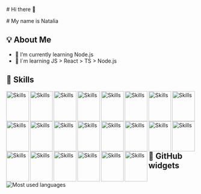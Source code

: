 <p align="left"># Hi there 👋</p>
<p align="left"># My name is Natalia</p>

## 💡 About Me

- 🌱 I’m currently learning Node.js
- 📖 I`m learning JS > React > TS > Node.js

## 🔨 Skills
 
<img src="https://cdn.jsdelivr.net/gh/devicons/devicon/icons/html5/html5-original.svg" alt="Skills" align="left" width="60" height="80"/>  
<img src="https://cdn.jsdelivr.net/gh/devicons/devicon/icons/sass/sass-original.svg" alt="Skills" align="left" width="60" height="80"/>  
<img src="https://cdn.jsdelivr.net/gh/devicons/devicon/icons/javascript/javascript-original.svg" alt="Skills" align="left" width="60" height="80"/>  
<img src="https://cdn.jsdelivr.net/gh/devicons/devicon/icons/typescript/typescript-original.svg" alt="Skills" align="left" width="60" height="80"/>  
<img src="https://cdn.jsdelivr.net/gh/devicons/devicon/icons/react/react-original.svg" alt="Skills" align="left" width="60" height="80"/>  
<img src="https://cdn.jsdelivr.net/gh/devicons/devicon/icons/redux/redux-original.svg" alt="Skills" align="left" width="60" height="80"/>  
<img src="https://cdn.jsdelivr.net/gh/devicons/devicon/icons/eslint/eslint-original.svg" alt="Skills" align="left" width="60" height="80"/>  
<img src="https://cdn.jsdelivr.net/gh/devicons/devicon/icons/babel/babel-original.svg" alt="Skills" align="left" width="60" height="80"/>  
<img src="https://cdn.jsdelivr.net/gh/devicons/devicon/icons/css3/css3-original.svg" alt="Skills" align="left" width="60" height="80"/>  
<img src="https://cdn.jsdelivr.net/gh/devicons/devicon/icons/materialui/materialui-original.svg" alt="Skills" align="left" width="60" height="80"/>  
<img src="https://cdn.jsdelivr.net/gh/devicons/devicon/icons/nodejs/nodejs-original.svg" alt="Skills" align="left" width="60" height="80"/>  
<img src="https://cdn.jsdelivr.net/gh/devicons/devicon/icons/express/express-original.svg" alt="Skills" align="left" width="60" height="80"/>  
<img src="https://cdn.jsdelivr.net/gh/devicons/devicon/icons/mongodb/mongodb-original.svg" alt="Skills" align="left" width="60" height="80"/>  
<img src="https://cdn.jsdelivr.net/gh/devicons/devicon/icons/photoshop/photoshop-plain.svg" alt="Skills" align="left" width="60" height="80"/>  
<img src="https://cdn.jsdelivr.net/gh/devicons/devicon/icons/figma/figma-original.svg" alt="Skills" align="left" width="60" height="80"/>  
<img src="https://cdn.jsdelivr.net/gh/devicons/devicon/icons/canva/canva-original.svg" alt="Skills" align="left" width="60" height="80"/>  
<img src="https://cdn.jsdelivr.net/gh/devicons/devicon/icons/illustrator/illustrator-plain.svg" alt="Skills" align="left" width="60" height="80"/>  
<img src="https://cdn.jsdelivr.net/gh/devicons/devicon/icons/slack/slack-original.svg" alt="Skills" align="left" width="60" height="80"/>  
<img src="https://cdn.jsdelivr.net/gh/devicons/devicon/icons/vscode/vscode-original.svg" alt="Skills" align="left" width="60" height="80"/>  
<img src="https://cdn.jsdelivr.net/gh/devicons/devicon/icons/git/git-original.svg" alt="Skills" align="left" width="60" height="80"/>  
<img src="https://cdn.jsdelivr.net/gh/devicons/devicon/icons/github/github-original.svg" alt="Skills" align="left" width="60" height="80"/>  
<img src="https://cdn.jsdelivr.net/gh/devicons/devicon/icons/trello/trello-plain.svg" alt="Skills" align="left" width="60" height="80"/> 

<br><br><br>


## 👾 GitHub widgets
 <img src="https://github-readme-stats.vercel.app/api/top-langs?username=NataliaMahera&show_icons=true&locale=en&layout=compact" alt="Most used languages"/>



<!--
**NataliaMahera/NataliaMahera** is a ✨ _special_ ✨ repository because its `README.md` (this file) appears on your GitHub profile.

Here are some ideas to get you started:

- 🔭 I’m currently working on ...
- 🌱 I’m currently learning Node.js
- 👯 I’m looking to collaborate on ...
- 🤔 I’m looking for help with ...
- 💬 Ask me about ...
- 📫 How to reach me: ...
- 😄 Pronouns: ...
- ⚡ Fun fact: ...
-->
